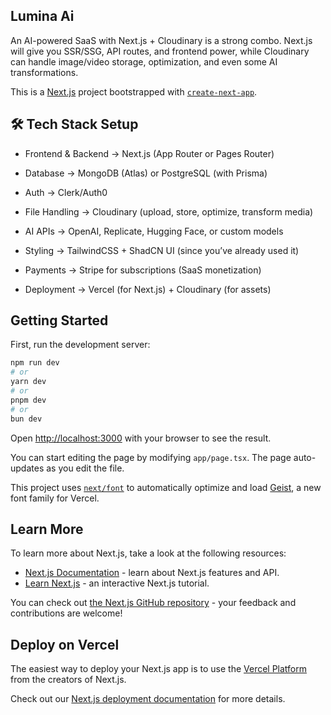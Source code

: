 ## Lumina Ai

<p>An AI-powered SaaS with Next.js + Cloudinary is a strong combo. Next.js will give you SSR/SSG, API routes, and frontend power, while Cloudinary can handle image/video storage, optimization, and even some AI transformations.</p>

This is a [Next.js](https://nextjs.org) project bootstrapped with [`create-next-app`](https://nextjs.org/docs/app/api-reference/cli/create-next-app).


## 🛠 Tech Stack Setup

- Frontend & Backend → Next.js (App Router or Pages Router)

- Database → MongoDB (Atlas) or PostgreSQL (with Prisma)

- Auth → Clerk/Auth0

- File Handling → Cloudinary (upload, store, optimize, transform media)

- AI APIs → OpenAI, Replicate, Hugging Face, or custom models

- Styling → TailwindCSS + ShadCN UI (since you’ve already used it)

- Payments → Stripe for subscriptions (SaaS monetization)

- Deployment → Vercel (for Next.js) + Cloudinary (for assets)

## Getting Started

First, run the development server:

```bash
npm run dev
# or
yarn dev
# or
pnpm dev
# or
bun dev
```

Open [http://localhost:3000](http://localhost:3000) with your browser to see the result.

You can start editing the page by modifying `app/page.tsx`. The page auto-updates as you edit the file.

This project uses [`next/font`](https://nextjs.org/docs/app/building-your-application/optimizing/fonts) to automatically optimize and load [Geist](https://vercel.com/font), a new font family for Vercel.

## Learn More

To learn more about Next.js, take a look at the following resources:

- [Next.js Documentation](https://nextjs.org/docs) - learn about Next.js features and API.
- [Learn Next.js](https://nextjs.org/learn) - an interactive Next.js tutorial.

You can check out [the Next.js GitHub repository](https://github.com/vercel/next.js) - your feedback and contributions are welcome!

## Deploy on Vercel

The easiest way to deploy your Next.js app is to use the [Vercel Platform](https://vercel.com/new?utm_medium=default-template&filter=next.js&utm_source=create-next-app&utm_campaign=create-next-app-readme) from the creators of Next.js.

Check out our [Next.js deployment documentation](https://nextjs.org/docs/app/building-your-application/deploying) for more details.
